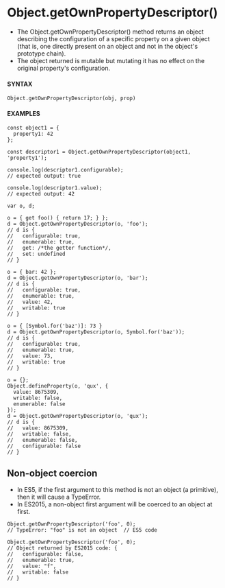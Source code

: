 # Object.getOwnPropertyDescriptor()

- The Object.getOwnPropertyDescriptor() method returns an object describing the configuration of a specific property on a given object (that is, one directly present on an object and not in the object's prototype chain).
- The object returned is mutable but mutating it has no effect on the original property's configuration.

#### **SYNTAX**

```
Object.getOwnPropertyDescriptor(obj, prop)
```

#### **EXAMPLES**

```
const object1 = {
  property1: 42
};

const descriptor1 = Object.getOwnPropertyDescriptor(object1, 'property1');

console.log(descriptor1.configurable);
// expected output: true

console.log(descriptor1.value);
// expected output: 42
```

```
var o, d;

o = { get foo() { return 17; } };
d = Object.getOwnPropertyDescriptor(o, 'foo');
// d is {
//   configurable: true,
//   enumerable: true,
//   get: /*the getter function*/,
//   set: undefined
// }

o = { bar: 42 };
d = Object.getOwnPropertyDescriptor(o, 'bar');
// d is {
//   configurable: true,
//   enumerable: true,
//   value: 42,
//   writable: true
// }

o = { [Symbol.for('baz')]: 73 }
d = Object.getOwnPropertyDescriptor(o, Symbol.for('baz'));
// d is {
//   configurable: true,
//   enumerable: true,
//   value: 73,
//   writable: true
// }

o = {};
Object.defineProperty(o, 'qux', {
  value: 8675309,
  writable: false,
  enumerable: false
});
d = Object.getOwnPropertyDescriptor(o, 'qux');
// d is {
//   value: 8675309,
//   writable: false,
//   enumerable: false,
//   configurable: false
// }
```

## Non-object coercion

- In ES5, if the first argument to this method is not an object (a primitive), then it will cause a TypeError.
- In ES2015, a non-object first argument will be coerced to an object at first.

```
Object.getOwnPropertyDescriptor('foo', 0);
// TypeError: "foo" is not an object  // ES5 code

Object.getOwnPropertyDescriptor('foo', 0);
// Object returned by ES2015 code: {
//   configurable: false,
//   enumerable: true,
//   value: "f",
//   writable: false
// }
```
